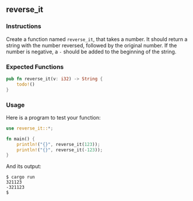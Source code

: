 ## reverse_it

### Instructions

Create a function named `reverse_it`, that takes a number. It should return a string with the number reversed, followed by the original number. If the number is negative, a `-` should be added to the beginning of the string.

### Expected Functions

```rust
pub fn reverse_it(v: i32) -> String {
    todo!()
}
```

### Usage

Here is a program to test your function:

```rust
use reverse_it::*;

fn main() {
    println!("{}", reverse_it(123));
    println!("{}", reverse_it(-123));
}
```

And its output:

```console
$ cargo run
321123
-321123
$
```
